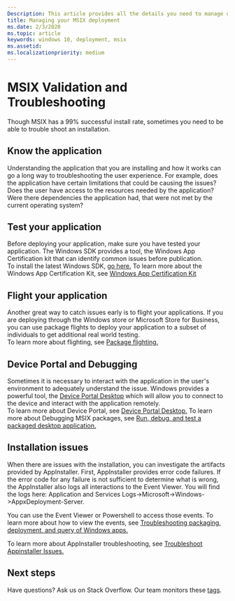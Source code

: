 ```yaml
---
Description: This article provides all the details you need to manage deploying you MSIX applications in an enterprise environment.  This article is targeted at enterprise and IT Pros.
title: Managing your MSIX deployment
ms.date: 2/3/2020
ms.topic: article
keywords: windows 10, deployment, msix
ms.assetid:  
ms.localizationpriority: medium
---
```


# MSIX Validation and Troubleshooting
Though MSIX has a 99% successful install rate, sometimes you need to be able to trouble shoot an installation.

## Know the application
Understanding the application that you are installing and how it works can go a long way to troubleshooting the user experience.  For example, does the application have certain limitations that could be causing the issues?  Does the user have access to the resources needed by the application?  Were there dependencies the application had, that were not met by the current operating system?

## Test your application
Before deploying your application, make sure you have tested your application.  The Windows SDK provides a tool, the Windows App Certification kit that can identify common issues before publication.  
To install the latest Windows SDK, [go here.](https://developer.microsoft.com/windows/downloads/windows-10-sdk)
To learn more about the Windows App Certification Kit, see [Windows App Certification Kit](/windows/uwp/debug-test-perf/windows-app-certification-kit)

## Flight your application
Another great way to catch issues early is to flight your applications.  If you are deploying through the Windows store or Microsoft Store for Business, you can use package flights to deploy your application to a subset of individuals to get additional real world testing.  
To learn more about flighting, see [Package flighting.](/windows/uwp/publish/package-flights?context=%252fwindows%252fmsix%252frender)

## Device Portal and Debugging
Sometimes it is necessary to interact with the application in the user's environment to adequately understand the issue.  Windows provides a powerful tool, the [Device Portal Desktop](/windows/uwp/debug-test-perf/device-portal-desktop) which will allow you to connect to the device and interact with the application remotely.  
To learn more about Device Portal, see [Device Portal Desktop.](/windows/uwp/debug-test-perf/device-portal-desktop)
To learn more about Debugging MSIX packages, see [Run, debug, and test a packaged desktop application.](./desktop-to-uwp-debug.md)

## Installation issues
When there are issues with the installation, you can investigate the artifacts provided by AppInstaller.  First, AppInstaller provides error code failures.  If the error code for any failure is not sufficient to determine what is wrong, the AppInstaller also logs all interactions to the Event Viewer.  You will find the logs here: Application and Services Logs->Microsoft->Windows->AppxDeployment-Server.

You can use the Event Viewer or Powershell to access those events. 
To learn more about how to view the events, see [Troubleshooting packaging, deployment, and query of Windows apps.](/windows/win32/appxpkg/troubleshooting)

To learn more about AppInstaller troubleshooting, see [Troubleshoot Appinstaller Issues.](../app-installer/troubleshoot-appinstaller-issues.md)


## Next steps

Have questions? Ask us on Stack Overflow. Our team monitors these [tags](https://stackoverflow.com/questions/tagged/project-centennial+or+desktop-bridge).


